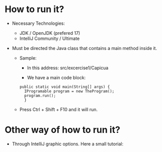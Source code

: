 # How to run it?
* Necessary Technologies: 
  * JDK / OpenJDK (prefered 17)
  * IntelliJ Community / Ultimate

* Must be directed the Java class that contains a main method inside it.
  * Sample: 
    * In this address: src/excercise1/Capicua
    
    * We have a main code block:
    ```
    public static void main(String[] args) {
      IProgramable program = new TheProgram();
      program.run();
      }
    ```
    
  * Press Ctrl + Shift + F10 and it will run.

# Other way of how to run it?

* Through IntelliJ graphic options. Here a small tutorial:

    
